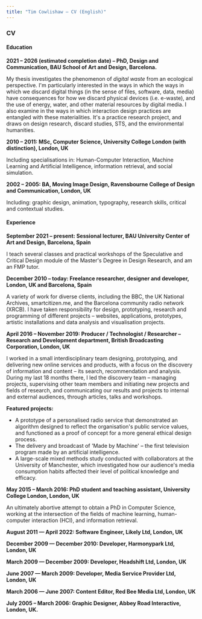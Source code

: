 ```yaml
---
title: "Tim Cowlishaw — CV (English)"
---
```


### CV

#### Education

**2021 – 2026 (estimated completion date) – PhD, Design and Communication, BAU  School of Art and Design, Barcelona.**

My thesis investigates the phenomenon of _digital waste_ from an ecological perspective. I'm particularly interested in the ways in which the ways in which we discard digital things (in the sense of files, software, data, media) have consequences for how we discard physical devices (i.e. e-waste), and the use of energy, water, and other material resources by digital media. I also examine in the ways in which interaction design practices are entangled with these materialities. It's a practice research project, and draws on design research, discard studies, STS, and the environmental humanities.

**2010 – 2011: MSc, Computer Science, University College London (with distinction), London, UK**

Including specialisations in: Human-Computer Interaction, Machine Learning and Artificial Intelligence, information retrieval, and social simulation.

**2002 – 2005: BA, Moving Image Design, Ravensbourne College of Design and Communication, London, UK**

Including: graphic design, animation, typography, research skills, critical and contextual studies.

#### Experience

**September 2021 – present: Sessional lecturer, BAU University Center of Art and Design, Barcelona, Spain**

I teach several classes and practical workshops of the Speculative and Critical Design module of the Master's Degree in Design Research, and am an FMP tutor.

**December 2010 – today: Freelance researcher, designer and developer, London, UK and Barcelona, Spain**

A variety of work for diverse clients, including the BBC, the UK National Archives, smartcitizen.me, and the Barcelona community radio network (XRCB). I have taken responsibility for design, prototyping, research and programming of different projects – websites, applications, prototypes, artistic installations and data analysis and visualisation projects.

**April 2016 – November 2019: Producer / Technologist / Researcher – Research and Development department, British Broadcasting Corporation, London, UK**

I worked in a small interdisciplinary team designing, prototyping, and delivering new online services and products, with a focus on the discovery of information and content – its search, recommendation and analysis. During my last 18 months there, I led the discovery team – managing projects, supervising other team members and initiating new projects and fields of research, and communicating our results and projects to internal and external audiences, through articles, talks and workshops.

**Featured projects:**

* A prototype of a personalised radio service that demonstrated an algorithm designed to reflect the organisation's public service values, and functioned as a proof of concept for a more general ethical design process.
* The delivery and broadcast of 'Made by Machine' – the first television program made by an artificial intelligence.
* A large-scale mixed methods study conducted with collaborators at the University of Manchester, which investigated how our audience's media consumption habits affected their level of political knowledge and efficacy.

**May 2015 – March 2016: PhD student and teaching assistant, University College London, London, UK**

An ultimately abortive attempt to obtain a PhD in Computer Science, working at the intersection of the fields of machine learning, human-computer interaction (HCI), and information retrieval.

**August 2011 — April 2022: Software Engineer, Likely Ltd, London, UK**

**December 2009 — December 2010: Developer, Harmonypark Ltd, London, UK**

**March 2009 — December 2009: Developer, Headshift Ltd, London, UK**

**June 2007 — March 2009: Developer, Media Service Provider Ltd, London, UK**

**March 2006 — June 2007: Content Editor, Red Bee Media Ltd, London, UK**

**July 2005 – March 2006: Graphic Designer, Abbey Road Interactive, London, UK.**
